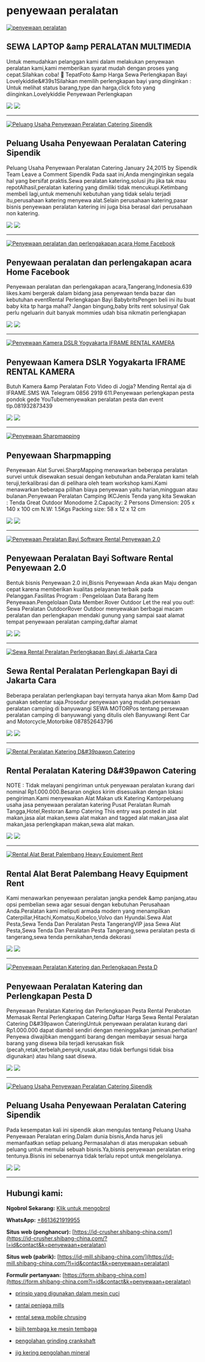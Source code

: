 # penyewaan peralatan

<a href="https://swt.shibang-china.com/?l=id&img&k=penyewaan+peralatan" target="_blank">![penyewaan peralatan](http://static.shibang-china.com/all-800x300/1250.jpg)</a>

## SEWA LAPTOP &amp PERALATAN MULTIMEDIA
Untuk memudahkan pelanggan kami dalam melakukan penyewaan peralatan kami,kami memberikan syarat mudah dengan proses yang cepat.Silahkan coba! 🙂 TepatFoto &amp Harga Sewa Perlengkapan Bayi Lovelykiddie&#39s1Silahkan memilih perlengkapan bayi yang diinginkan : Untuk melihat status barang,type dan harga,click foto yang diinginkan.Lovelykiddie Penyewaan Perlengkapan


<a href="https://whatsapp.shibangsoft.com/WhatsApp.php" target="_blank" title="WhatsApp">![](http://static.shibang-china.com/icon/whatsapp.png)</a> <a href="https://swt.shibang-china.com/?l=id&icon&k=penyewaan+peralatan" target="_blank">![](http://static.shibang-china.com/icon/chat-id.png)</a>

---

<a href="https://swt.shibang-china.com/?l=id&img&k=penyewaan+peralatan" target="_blank">![Peluang Usaha Penyewaan Peralatan Catering Sipendik](http://static.shibang-china.com/all-800x300/185.jpg)</a>

## Peluang Usaha Penyewaan Peralatan Catering Sipendik
Peluang Usaha Penyewaan Peralatan Catering January 24,2015 by Sipendik Team Leave a Comment Sipendik Pada saat ini,Anda menginginkan segala hal yang bersifat praktis.Sewa peralatan katering,solusi jitu jika tak mau repotAlhasil,peralatan katering yang dimiliki tidak mencukupi.Ketimbang membeli lagi,untuk memenuhi kebutuhan yang tidak selalu terjadi itu,perusahaan katering menyewa alat.Selain perusahaan katering,pasar bisnis penyewaan peralatan katering ini juga bisa berasal dari perusahaan non katering.


<a href="https://whatsapp.shibangsoft.com/WhatsApp.php" target="_blank" title="WhatsApp">![](http://static.shibang-china.com/icon/whatsapp.png)</a> <a href="https://swt.shibang-china.com/?l=id&icon&k=penyewaan+peralatan" target="_blank">![](http://static.shibang-china.com/icon/chat-id.png)</a>

---

<a href="https://swt.shibang-china.com/?l=id&img&k=penyewaan+peralatan" target="_blank">![Penyewaan peralatan dan perlengakapan acara Home Facebook](http://static.shibang-china.com/all-800x300/104.jpg)</a>

## Penyewaan peralatan dan perlengakapan acara Home Facebook
Penyewaan peralatan dan perlengakapan acara,Tangerang,Indonesia.639 likes.kami bergerak dalam bidang jasa penyewaan tenda bazar dan kebutuhan eventRental Perlengkapan Bayi BabybritsPengen beli ini itu buat baby kita tp harga mahal? Jangan bingung,baby brits rent solusinya! Gak perlu ngeluarin duit banyak mommies udah bisa nikmatin perlengkapan


<a href="https://whatsapp.shibangsoft.com/WhatsApp.php" target="_blank" title="WhatsApp">![](http://static.shibang-china.com/icon/whatsapp.png)</a> <a href="https://swt.shibang-china.com/?l=id&icon&k=penyewaan+peralatan" target="_blank">![](http://static.shibang-china.com/icon/chat-id.png)</a>

---

<a href="https://swt.shibang-china.com/?l=id&img&k=penyewaan+peralatan" target="_blank">![Penyewaan Kamera DSLR Yogyakarta IFRAME RENTAL KAMERA](http://static.shibang-china.com/all-800x300/97.jpg)</a>

## Penyewaan Kamera DSLR Yogyakarta IFRAME RENTAL KAMERA
Butuh Kamera &amp Peralatan Foto Video di Jogja? Mending Rental aja di IFRAME.SMS WA Telegram 0856 2919 611.Penyewaan perlengkapan pesta pondok gede YouTubemenyewakan peralatan pesta dan event tlp.081932873439


<a href="https://whatsapp.shibangsoft.com/WhatsApp.php" target="_blank" title="WhatsApp">![](http://static.shibang-china.com/icon/whatsapp.png)</a> <a href="https://swt.shibang-china.com/?l=id&icon&k=penyewaan+peralatan" target="_blank">![](http://static.shibang-china.com/icon/chat-id.png)</a>

---

<a href="https://swt.shibang-china.com/?l=id&img&k=penyewaan+peralatan" target="_blank">![Penyewaan Sharpmapping](http://static.shibang-china.com/all-800x300/127.jpg)</a>

## Penyewaan Sharpmapping
Penyewaan Alat Survei.SharpMapping menawarkan beberapa peralatan survei untuk disewakan sesuai dengan kebutuhan anda.Peralatan kami telah teruji,terkalibrasi dan di pelihara oleh team workshop kami.Kami menawarkan beberapa pilihan biaya penyewaan yaitu harian,mingguan atau bulanan.Penyewaan Peralatan Camping IKCJenis Tenda yang kita Sewakan : Tenda Great Outdoor Monodome 2.Capacity: 2 Persons Dimension: 205 x 140 x 100 cm N.W: 1.5Kgs Packing size: 58 x 12 x 12 cm


<a href="https://whatsapp.shibangsoft.com/WhatsApp.php" target="_blank" title="WhatsApp">![](http://static.shibang-china.com/icon/whatsapp.png)</a> <a href="https://swt.shibang-china.com/?l=id&icon&k=penyewaan+peralatan" target="_blank">![](http://static.shibang-china.com/icon/chat-id.png)</a>

---

<a href="https://swt.shibang-china.com/?l=id&img&k=penyewaan+peralatan" target="_blank">![Penyewaan Peralatan Bayi Software Rental Penyewaan 2.0](http://static.shibang-china.com/all-800x300/9.jpg)</a>

## Penyewaan Peralatan Bayi Software Rental Penyewaan 2.0
Bentuk bisnis Penyewaan 2.0 ini,Bisnis Penyewaan Anda akan Maju dengan cepat karena memberikan kualitas pelayanan terbaik pada Pelanggan.Fasilitas Program : Pengelolaan Data Barang Item Penyewaan.Pengelolaan Data Member.Rover Outdoor Let the real you out!: Sewa Peralatan OutdoorRover Outdoor menyewakan berbagai macam peralatan dan perlengkapan mendaki gunung yang sampai saat alamat tempat penyewaan peralatan camping,daftar alamat


<a href="https://whatsapp.shibangsoft.com/WhatsApp.php" target="_blank" title="WhatsApp">![](http://static.shibang-china.com/icon/whatsapp.png)</a> <a href="https://swt.shibang-china.com/?l=id&icon&k=penyewaan+peralatan" target="_blank">![](http://static.shibang-china.com/icon/chat-id.png)</a>

---

<a href="https://swt.shibang-china.com/?l=id&img&k=penyewaan+peralatan" target="_blank">![Sewa Rental Peralatan Perlengkapan Bayi di Jakarta Cara](http://static.shibang-china.com/all-800x300/203.jpg)</a>

## Sewa Rental Peralatan Perlengkapan Bayi di Jakarta Cara
Beberapa peralatan perlengkapan bayi ternyata hanya akan Mom &amp Dad gunakan sebentar saja.Prosedur penyewaan yang mudah.persewaan peralatan camping di banyuwangi SEWA MOTORPos tentang persewaan peralatan camping di banyuwangi yang ditulis oleh Banyuwangi Rent Car and Motorcycle,Motorbike 087852643796


<a href="https://whatsapp.shibangsoft.com/WhatsApp.php" target="_blank" title="WhatsApp">![](http://static.shibang-china.com/icon/whatsapp.png)</a> <a href="https://swt.shibang-china.com/?l=id&icon&k=penyewaan+peralatan" target="_blank">![](http://static.shibang-china.com/icon/chat-id.png)</a>

---

<a href="https://swt.shibang-china.com/?l=id&img&k=penyewaan+peralatan" target="_blank">![Rental Peralatan Katering D&#39pawon Catering](http://static.shibang-china.com/all-800x300/1439.jpg)</a>

## Rental Peralatan Katering D&#39pawon Catering
NOTE : Tidak melayani pengiriman untuk penyewaan peralatan kurang dari nominal Rp1.000.000.Besaran ongkos kirim disesuaikan dengan lokasi pengiriman.Kami menyewakan Alat Makan utk Katering Kantorpeluang usaha jasa penyewaan peralatan katering Pusat Peralatan Rumah Tangga,Hotel,Restoran &amp Catering This entry was posted in alat makan,jasa alat makan,sewa alat makan and tagged alat makan,jasa alat makan,jasa perlengkapan makan,sewa alat makan.


<a href="https://whatsapp.shibangsoft.com/WhatsApp.php" target="_blank" title="WhatsApp">![](http://static.shibang-china.com/icon/whatsapp.png)</a> <a href="https://swt.shibang-china.com/?l=id&icon&k=penyewaan+peralatan" target="_blank">![](http://static.shibang-china.com/icon/chat-id.png)</a>

---

<a href="https://swt.shibang-china.com/?l=id&img&k=penyewaan+peralatan" target="_blank">![Rental Alat Berat Palembang Heavy Equipment Rent](http://static.shibang-china.com/all-800x300/394.jpg)</a>

## Rental Alat Berat Palembang Heavy Equipment Rent
Kami menawarkan penyewaan peralatan jangka pendek &amp panjang,atau opsi pembelian sewa agar sesuai dengan kebutuhan Perusahaan Anda.Peralatan kami meliputi armada modern yang menampilkan Caterpillar,Hitachi,Komatsu,Kobelco,Volvo dan Hyundai.Sewa Alat Pesta,Sewa Tenda Dan Peralatan Pesta TangerangVIP jasa Sewa Alat Pesta,Sewa Tenda Dan Peralatan Pesta Tangerang,sewa peralatan pesta di tangerang,sewa tenda pernikahan,tenda dekorasi


<a href="https://whatsapp.shibangsoft.com/WhatsApp.php" target="_blank" title="WhatsApp">![](http://static.shibang-china.com/icon/whatsapp.png)</a> <a href="https://swt.shibang-china.com/?l=id&icon&k=penyewaan+peralatan" target="_blank">![](http://static.shibang-china.com/icon/chat-id.png)</a>

---

<a href="https://swt.shibang-china.com/?l=id&img&k=penyewaan+peralatan" target="_blank">![Penyewaan Peralatan Katering dan Perlengkapan Pesta D](http://static.shibang-china.com/all-800x300/1187.jpg)</a>

## Penyewaan Peralatan Katering dan Perlengkapan Pesta D
Penyewaan Peralatan Katering dan Perlengkapan Pesta Rental Perabotan Memasak Rental Perlengkapan Catering.Daftar Harga Sewa Rental Peralatan Catering D&#39pawon CateringUntuk penyewaan peralatan kurang dari Rp1.000.000 dapat diambil sendiri dengan meninggalkan jaminan.perhatian! Penyewa diwajibkan mengganti barang dengan membayar sesuai harga barang yang disewa bila terjadi kerusakan fisik (pecah,retak,terbelah,penyok,rusak,atau tidak berfungsi tidak bisa digunakan) atau hilang saat disewa.


<a href="https://whatsapp.shibangsoft.com/WhatsApp.php" target="_blank" title="WhatsApp">![](http://static.shibang-china.com/icon/whatsapp.png)</a> <a href="https://swt.shibang-china.com/?l=id&icon&k=penyewaan+peralatan" target="_blank">![](http://static.shibang-china.com/icon/chat-id.png)</a>

---

<a href="https://swt.shibang-china.com/?l=id&img&k=penyewaan+peralatan" target="_blank">![Peluang Usaha Penyewaan Peralatan Catering Sipendik](http://static.shibang-china.com/all-800x300/1407.jpg)</a>

## Peluang Usaha Penyewaan Peralatan Catering Sipendik
Pada kesempatan kali ini sipendik akan mengulas tentang Peluang Usaha Penyewaan Peralatan ering.Dalam dunia bisnis,Anda harus jeli memanfaatkan setiap peluang.Permasalahan di atas merupakan sebuah peluang untuk memulai sebuah bisnis.Ya,bisnis penyewaan peralatan ering tentunya.Bisnis ini sebenarnya tidak terlalu repot untuk mengelolanya.

<a href="https://whatsapp.shibangsoft.com/WhatsApp.php" target="_blank" title="WhatsApp">![](http://static.shibang-china.com/icon/whatsapp.png)</a> <a href="https://swt.shibang-china.com/?l=id&icon&k=penyewaan+peralatan" target="_blank">![](http://static.shibang-china.com/icon/chat-id.png)</a>

---
## Hubungi kami:

**Ngobrol Sekarang:** [Klik untuk mengobrol](https://swt.shibang-china.com?l=id&contact&k=penyewaan+peralatan)

**WhatsApp:**  [+8613621919955](https://whatsapp.shibangsoft.com/WhatsApp.php)

**Situs web (penghancur):** [https://id-crusher.shibang-china.com/](https://id-crusher.shibang-china.com/?l=id&contact&k=penyewaan+peralatan)

**Situs web (pabrik):** [https://id-mill.shibang-china.com/](https://id-mill.shibang-china.com/?l=id&contact&k=penyewaan+peralatan)

**Formulir pertanyaan:** [https://form.shibang-china.com](https://form.shibang-china.com?l=id&contact&k=penyewaan+peralatan)

* [prinsip yang digunakan dalam mesin cuci](../37/prinsip%20yang%20digunakan%20dalam%20mesin%20cuci.md)

* [rantai penjaga mills](../37/rantai%20penjaga%20mills.md)

* [rental sewa mobile chrusing](../33/rental%20sewa%20mobile%20chrusing.md)

* [bijih tembaga ke mesin tembaga](../40/bijih%20tembaga%20ke%20mesin%20tembaga.md)

* [pengolahan grinding crankshaft](../35/pengolahan%20grinding%20crankshaft.md)

* [jig kering pengolahan mineral](../34/jig%20kering%20pengolahan%20mineral.md)